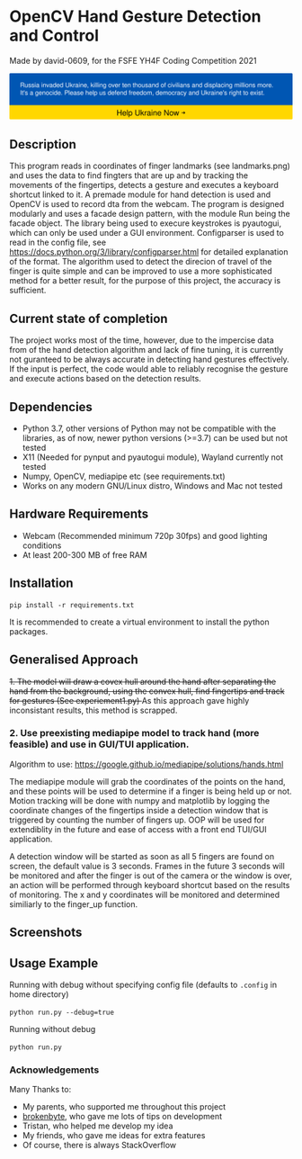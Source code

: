 # OpenCV Hand Gesture Detection and Control

Made by david-0609, for the FSFE YH4F Coding Competition 2021

[![Stand With Ukraine](https://raw.githubusercontent.com/vshymanskyy/StandWithUkraine/main/banner2-direct.svg)](https://vshymanskyy.github.io/StandWithUkraine)

## Description

This program reads in coordinates of finger landmarks (see landmarks.png) and uses the data to find fingters that are up and by tracking the movements of the fingertips, detects a gesture and executes a keyboard shortcut linked to it. A premade module for hand detection is used and OpenCV is used to record dta from the webcam. The program is designed modularly and uses a facade design pattern, with the module Run being the facade object. The library being used to execure keystrokes is pyautogui, which can only be used under a GUI environment. Configparser is used to read in the config file, see https://docs.python.org/3/library/configparser.html for detailed explanation of the format. The algorithm used to detect the direcion of travel of the finger is quite simple and can be improved to use a more sophisticated method for a better result, for the purpose of this project, the accuracy is sufficient. 

## Current state of completion
The project works most of the time, however, due to the impercise data from of the hand detection algorithm and lack of fine tuning, it is currently not guranteed to be always accurate in detecting hand gestures effectively. If the input is perfect, the code would able to reliably recognise the gesture and execute actions based on the detection results. 

## Dependencies 

- Python 3.7, other versions of Python may not be compatible with the libraries, as of now, newer python versions (>=3.7) can be used but not tested
- X11 (Needed for pynput and pyautogui module), Wayland currently not tested
- Numpy, OpenCV, mediapipe etc (see requirements.txt)
- Works on any modern GNU/Linux distro, Windows and Mac not tested

## Hardware Requirements

- Webcam (Recommended minimum 720p 30fps) and good lighting conditions
- At least 200-300 MB of free RAM

## Installation

    pip install -r requirements.txt

It is recommended to create a virtual environment to install the python packages. 

## Generalised Approach

<s> 1. The model will draw a covex hull around the hand after separating the hand from the background, using the convex hull, find fingertips and track for gestures (See experiement1.py) </s> As this approach gave highly inconsistant results, this method is scrapped. 

### 2. Use preexisting mediapipe model to track hand (more feasible) and use in GUI/TUI application.

Algorithm to use: https://google.github.io/mediapipe/solutions/hands.html

The mediapipe module will grab the coordinates of the points on the hand, and these points will be used to determine if a finger is being held up or not. Motion tracking will be done with numpy and matplotlib by logging the coordinate changes of the fingertips inside a detection window that is triggered by counting the number of fingers up.
OOP will be used for extendiblity in the future and ease of access with a front end TUI/GUI application.  

A detection window will be started as soon as all 5 fingers are found on screen, the default value is 3 seconds. Frames in the future 3 seconds will be monitored and after the finger is out of the camera or the window is over, an action will be performed through keyboard shortcut based on the results of monitoring. The x and y coordinates will be monitored and determined similiarly to the finger_up function.

## Screenshots

## Usage Example

Running with debug without specifying config file (defaults to `.config` in home directory)

`python run.py --debug=true`

Running without debug

`python run.py`

### Acknowledgements

Many Thanks to:

- My parents, who supported me throughout this project
- [brokenbyte](https://gitlab.com/brokenbyte/), who gave me lots of tips on development
- Tristan, who helped me develop my idea
- My friends, who gave me ideas for extra features
- Of course, there is always StackOverflow
